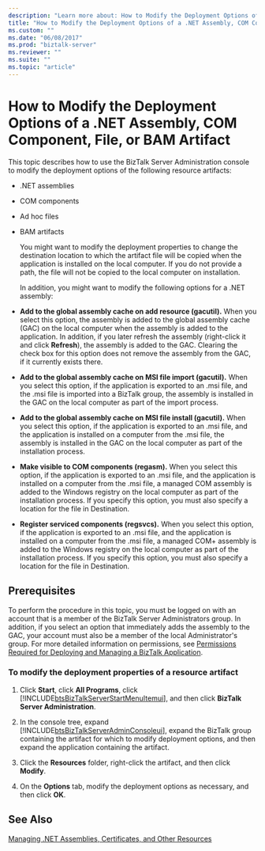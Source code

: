 ```yaml
---
description: "Learn more about: How to Modify the Deployment Options of a .NET Assembly, COM Component, File, or BAM Artifact"
title: "How to Modify the Deployment Options of a .NET Assembly, COM Component, File, or BAM Artifact"
ms.custom: ""
ms.date: "06/08/2017"
ms.prod: "biztalk-server"
ms.reviewer: ""
ms.suite: ""
ms.topic: "article"
---
```

# How to Modify the Deployment Options of a .NET Assembly, COM Component, File, or BAM Artifact
This topic describes how to use the BizTalk Server Administration console to modify the deployment options of the following resource artifacts:  
  
- .NET assemblies  
  
- COM components  
  
- Ad hoc files  
  
- BAM artifacts  
  
  You might want to modify the deployment properties to change the destination location to which the artifact file will be copied when the application is installed on the local computer. If you do not provide a path, the file will not be copied to the local computer on installation.  
  
  In addition, you might want to modify the following options for a .NET assembly:  
  
- **Add to the global assembly cache on add resource (gacutil).** When you select this option, the assembly is added to the global assembly cache (GAC) on the local computer when the assembly is added to the application. In addition, if you later refresh the assembly (right-click it and click **Refresh**), the assembly is added to the GAC. Clearing the check box for this option does not remove the assembly from the GAC, if it currently exists there.  
  
- **Add to the global assembly cache on MSI file import (gacutil).** When you select this option, if the application is exported to an .msi file, and the .msi file is imported into a BizTalk group, the assembly is installed in the GAC on the local computer as part of the import process.  
  
- **Add to the global assembly cache on MSI file install (gacutil).** When you select this option, if the application is exported to an .msi file, and the application is installed on a computer from the .msi file, the assembly is installed in the GAC on the local computer as part of the installation process.  
  
- **Make visible to COM components (regasm).** When you select this option, if the application is exported to an .msi file, and the application is installed on a computer from the .msi file, a managed COM assembly is added to the Windows registry on the local computer as part of the installation process. If you specify this option, you must also specify a location for the file in Destination.  
  
- **Register serviced components (regsvcs).** When you select this option, if the application is exported to an .msi file, and the application is installed on a computer from the .msi file, a managed COM+ assembly is added to the Windows registry on the local computer as part of the installation process. If you specify this option, you must also specify a location for the file in Destination.  
  
## Prerequisites  
 To perform the procedure in this topic, you must be logged on with an account that is a member of the BizTalk Server Administrators group. In addition, if you select an option that immediately adds the assembly to the GAC, your account must also be a member of the local Administrator's group. For more detailed information on permissions, see [Permissions Required for Deploying and Managing a BizTalk Application](../core/permissions-required-for-deploying-and-managing-a-biztalk-application.md).  
  
### To modify the deployment properties of a resource artifact  
  
1. Click **Start**, click **All Programs**, click [!INCLUDE[btsBizTalkServerStartMenuItemui](../includes/btsbiztalkserverstartmenuitemui-md.md)], and then click **BizTalk Server Administration**.  
  
2. In the console tree, expand [!INCLUDE[btsBizTalkServerAdminConsoleui](../includes/btsbiztalkserveradminconsoleui-md.md)], expand the BizTalk group containing the artifact for which to modify deployment options, and then expand the application containing the artifact.  
  
3. Click the **Resources** folder, right-click the artifact, and then click **Modify**.  
  
4. On the **Options** tab, modify the deployment options as necessary, and then click **OK**.  
  
## See Also  
 [Managing .NET Assemblies, Certificates, and Other Resources](../core/managing-net-assemblies-certificates-and-other-resources.md)
